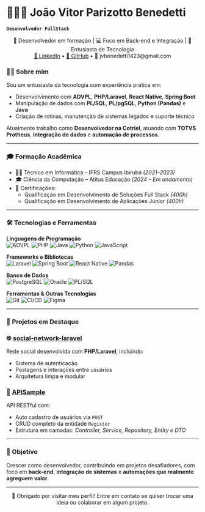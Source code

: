 # 👨🏻‍💻 João Vitor Parizotto Benedetti

**`Desenvolvedor FullStack`**

<p align="center">
🌱 Desenvolvedor em formação | 💻 Foco em Back-end e Integração | 🚀 Entusiasta de Tecnologia<br>
<a href="https://www.linkedin.com/in/jo%C3%A3ovitorpbenedetti/">🔗 LinkedIn</a> • <a href="https://github.com/Nopri010">🔗 GitHub</a> • 📧 jvbenedetti1423@gmail.com
</p>


### 🧑‍💻 Sobre mim

Sou um entusiasta da tecnologia com experiência prática em:

- Desenvolvimento com **ADVPL**, **PHP/Laravel**, **React Native**, **Spring Boot**
- Manipulação de dados com **PL/SQL**, **PL/pgSQL**, **Python (Pandas)** e **Java**
- Criação de rotinas, manutenção de sistemas legados e suporte técnico

Atualmente trabalho como **Desenvolvedor na Cotriel**, atuando com **TOTVS Protheus**, **integração de dados** e **automação de processos**.

---

### 🎓 Formação Acadêmica

- 👨‍🎓 Técnico em Informática – IFRS Campus Ibirubá *(2021–2023)*
- 🎓 Ciência da Computação – Atitus Educação *(2024 – Em andamento)*
- 🧠 Certificações:
  - Qualificação em Desenvolvimento de Soluções Full Stack *(400h)*
  - Qualificação em Desenvolvimento de Aplicações Júnior *(400h)*

---

### 🛠️ Tecnologias e Ferramentas

**Linguagens de Programação**  
![ADVPL](https://img.shields.io/badge/ADVPL-003366?style=flat&logo=totvs&logoColor=white)
![PHP](https://img.shields.io/badge/PHP-777BB4?style=flat&logo=php&logoColor=white)
![Java](https://img.shields.io/badge/Java-ED8B00?style=flat&logo=java&logoColor=white)
![Python](https://img.shields.io/badge/Python-3776AB?style=flat&logo=python&logoColor=white)
![JavaScript](https://img.shields.io/badge/JavaScript-F7DF1E?style=flat&logo=javascript&logoColor=black)

**Frameworks e Bibliotecas**  
![Laravel](https://img.shields.io/badge/Laravel-E74430?style=flat&logo=laravel&logoColor=white)
![Spring Boot](https://img.shields.io/badge/Spring_Boot-6DB33F?style=flat&logo=spring-boot)
![React Native](https://img.shields.io/badge/React_Native-20232A?style=flat&logo=react&logoColor=61DAFB)
![Pandas](https://img.shields.io/badge/Pandas-150458?style=flat&logo=pandas&logoColor=white)

**Banco de Dados**  
![PostgreSQL](https://img.shields.io/badge/PostgreSQL-336791?style=flat&logo=postgresql&logoColor=white)
![Oracle](https://img.shields.io/badge/Oracle-F80000?style=flat&logo=oracle&logoColor=white)
![PL/SQL](https://img.shields.io/badge/PL%2FSQL-F80000?style=flat&logo=oracle&logoColor=white)

**Ferramentas & Outras Tecnologias**  
![Git](https://img.shields.io/badge/Git-F05032?style=flat&logo=git&logoColor=white)
![CI/CD](https://img.shields.io/badge/CI%2FCD-0A0A0A?style=flat&logo=githubactions&logoColor=white)
![Figma](https://img.shields.io/badge/UX%2FUI-9146FF?style=flat&logo=figma&logoColor=white)

---

### 📂 Projetos em Destaque

### 🌐 [social-network-laravel](https://github.com/Nopri010/social-network-laravel)
Rede social desenvolvida com **PHP/Laravel**, incluindo:
- Sistema de autenticação
- Postagens e interações entre usuários
- Arquitetura limpa e modular

### 🧪 [APISample](https://github.com/Nopri010/APISample)
API RESTful com:
- Auto cadastro de usuários via `POST`
- CRUD completo da entidade `Register`
- Estrutura em camadas: *Controller, Service, Repository, Entity e DTO*

---

### 🚀 Objetivo

Crescer como desenvolvedor, contribuindo em projetos desafiadores, com foco em **back-end**, **integração de sistemas** e **automações que realmente agreguem valor**.

---

<p align="center">💬 Obrigado por visitar meu perfil! Entre em contato se quiser trocar uma ideia ou colaborar em algum projeto.</p>
